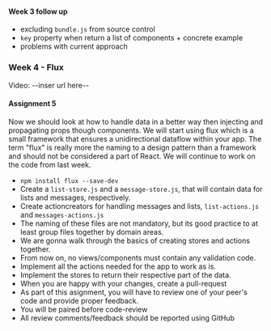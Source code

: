 #### Week 3 follow up
* excluding `bundle.js` from source control
* `key` property when return a list of components + concrete example
* problems with current approach

### Week 4 - Flux
Video: --inser url here--

#### Assignment 5

Now we should look at how to handle data in a better way then injecting and propagating props though components. We will start using flux which is a small framework that ensures a unidirectional dataflow within your app. The term "flux" is really more the naming to a design pattern than a framework and should not be considered a part of React.
We will continue to work on the code from last week.

* `npm install flux --save-dev`
* Create a `list-store.js` and a `message-store.js`, that will contain data for lists and messages, respectively.
* Create actioncreators for handling messages and lists, `list-actions.js` and `messages-actions.js`
* The naming of these files are not mandatory, but its good practice to at least group files together by domain areas. 
* We are gonna walk through the basics of creating stores and actions together.
* From now on, no views/components must contain any validation code.
* Implement all the actions needed for the app to work as is.
* Implement the stores to return their respective part of the data.
* When you are happy with your changes, create a pull-request
* As part of this asignment, you will have to review one of your peer's code and provide proper feedback.
* You will be paired before code-review
* All review comments/feedback should be reported using GitHub 

